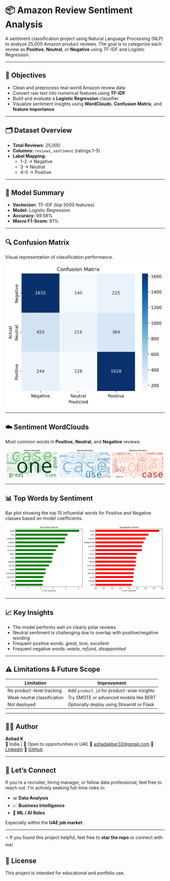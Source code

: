 # 📦 Amazon Review Sentiment Analysis

A sentiment classification project using Natural Language Processing (NLP) to analyze 25,000 Amazon product reviews. The goal is to categorize each review as **Positive**, **Neutral**, or **Negative** using TF-IDF and Logistic Regression.

---

## 📌 Objectives

- Clean and preprocess real-world Amazon review data
- Convert raw text into numerical features using **TF-IDF**
- Build and evaluate a **Logistic Regression** classifier
- Visualize sentiment insights using **WordClouds**, **Confusion Matrix**, and **feature importance**

---

## 🗂️ Dataset Overview

- **Total Reviews:** 25,000  
- **Columns:** `reviews`, `sentiment` (ratings 1–5)  
- **Label Mapping:**  
  - 1–2 → Negative  
  - 3 → Neutral  
  - 4–5 → Positive

---

## 🧠 Model Summary

- **Vectorizer:** TF-IDF (top 5000 features)
- **Model:** Logistic Regression
- **Accuracy:** 69.58%
- **Macro F1-Score:** 61%

---

## 🔍 Confusion Matrix

Visual representation of classification performance.

![Confusion Matrix](visualizations/confusion_matrix.png)

---

## ☁️ Sentiment WordClouds

Most common words in **Positive**, **Neutral**, and **Negative** reviews.

![Sentiment WordClouds](visualizations/sentiment_wordclouds.png)

---

## 📊 Top Words by Sentiment

Bar plot showing the top 15 influential words for Positive and Negative classes based on model coefficients.

![Top Positive and Negative Words](visualizations/top_positive_negative_words.png)

---

## 📈 Key Insights

- The model performs well on clearly polar reviews
- Neutral sentiment is challenging due to overlap with positive/negative wording
- Frequent positive words: *great, love, excellent*  
- Frequent negative words: *waste, refund, disappointed*

---

## ⚠️ Limitations & Future Scope

| Limitation                    | Improvement                             |
|-------------------------------|------------------------------------------|
| No product-level tracking     | Add `product_id` for product-wise insights |
| Weak neutral classification   | Try SMOTE or advanced models like BERT  |
| Not deployed                  | Optionally deploy using Streamlit or Flask |

---




## 👨‍💻 Author

**Ashad K**  
📍 India | 💼 Open to opportunities in UAE 
📧 ashadakber32@gmail.com
🔗 [LinkedIn](https://www.linkedin.com/in/ashad-k)
🔗 [GitHub](https://github.com/Ashad777)  

---

## 🤝 Let’s Connect

If you're a recruiter, hiring manager, or fellow data professional, feel free to reach out. I'm actively seeking full-time roles in:

- 📊 **Data Analysis**  
- 📈 **Business Intelligence**  
- 🧠 **ML / AI Roles**  

Especially within the **UAE job market**.

---

⭐ If you found this project helpful, feel free to **star the repo** or connect with me!



## 📌 License

This project is intended for educational and portfolio use.

